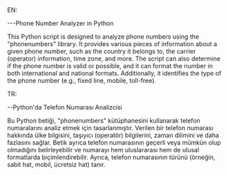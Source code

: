 EN:

---Phone Number Analyzer in Python

This Python script is designed to analyze phone numbers using the "phonenumbers" library. It provides various pieces of information about a given phone number, such as the country it belongs to, the carrier (operator) information, time zone, and more. The script can also determine if the phone number is valid or possible, and it can format the number in both international and national formats. Additionally, it identifies the type of the phone number (e.g., fixed line, mobile, toll-free).





TR:

--Python'da Telefon Numarası Analizcisi

Bu Python betiği, "phonenumbers" kütüphanesini kullanarak telefon numaralarını analiz etmek için tasarlanmıştır. Verilen bir telefon numarası hakkında ülke bilgisini, taşıyıcı (operatör) bilgilerini, zaman dilimini ve daha fazlasını sağlar. Betik ayrıca telefon numarasının geçerli veya mümkün olup olmadığını belirleyebilir ve numarayı hem uluslararası hem de ulusal formatlarda biçimlendirebilir. Ayrıca, telefon numarasının türünü (örneğin, sabit hat, mobil, ücretsiz hat) tanır.
